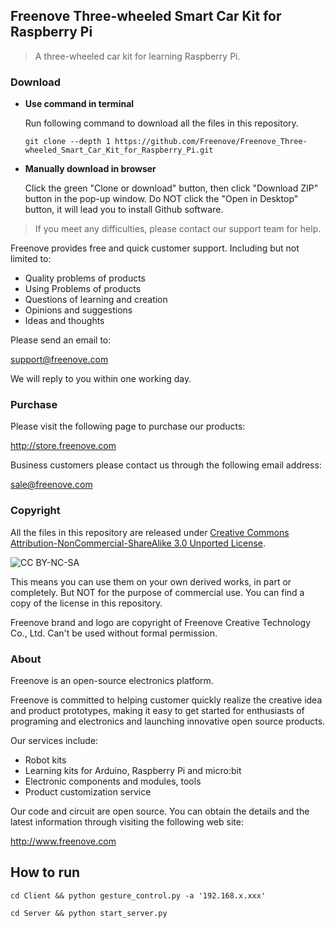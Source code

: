 ## Freenove Three-wheeled Smart Car Kit for Raspberry Pi

> A three-wheeled car kit for learning Raspberry Pi.

### Download

* **Use command in terminal**

	Run following command to download all the files in this repository.

	`git clone --depth 1 https://github.com/Freenove/Freenove_Three-wheeled_Smart_Car_Kit_for_Raspberry_Pi.git`

* **Manually download in browser**

    Click the green "Clone or download" button, then click "Download ZIP" button in the pop-up window.
    Do NOT click the "Open in Desktop" button, it will lead you to install Github software.

> If you meet any difficulties, please contact our support team for help.

Freenove provides free and quick customer support. Including but not limited to:

* Quality problems of products
* Using Problems of products
* Questions of learning and creation
* Opinions and suggestions
* Ideas and thoughts

Please send an email to:

[support@freenove.com](mailto:support@freenove.com)

We will reply to you within one working day.

### Purchase

Please visit the following page to purchase our products:

http://store.freenove.com

Business customers please contact us through the following email address:

[sale@freenove.com](mailto:sale@freenove.com)

### Copyright

All the files in this repository are released under [Creative Commons Attribution-NonCommercial-ShareAlike 3.0 Unported License](http://creativecommons.org/licenses/by-nc-sa/3.0/).

![CC BY-NC-SA](https://i.creativecommons.org/l/by-nc-sa/3.0/88x31.png)

This means you can use them on your own derived works, in part or completely. But NOT for the purpose of commercial use.
You can find a copy of the license in this repository.

Freenove brand and logo are copyright of Freenove Creative Technology Co., Ltd. Can't be used without formal permission.


### About

Freenove is an open-source electronics platform.

Freenove is committed to helping customer quickly realize the creative idea and product prototypes, making it easy to get started for enthusiasts of programing and electronics and launching innovative open source products.

Our services include:

* Robot kits
* Learning kits for Arduino, Raspberry Pi and micro:bit
* Electronic components and modules, tools
* Product customization service

Our code and circuit are open source. You can obtain the details and the latest information through visiting the following web site:

http://www.freenove.com

## How to run
```
cd Client && python gesture_control.py -a '192.168.x.xxx'
```
```
cd Server && python start_server.py
```
